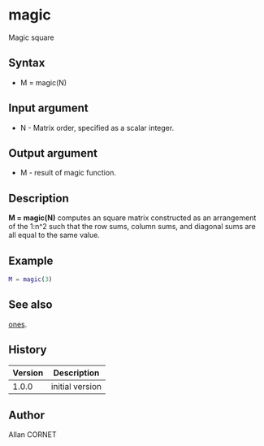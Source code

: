 # magic

Magic square

## Syntax

- M = magic(N)

## Input argument

- N - Matrix order, specified as a scalar integer.

## Output argument

- M - result of magic function.

## Description

  <p><b>M = magic(N)</b> computes an square matrix constructed as an arrangement of the 1:n^2 such that the row sums, column sums, and diagonal sums are all equal to the same value.</p>

## Example

```matlab
M = magic(3)
```

## See also

[ones](../constructors_functions/ones.md).

## History

| Version | Description     |
| ------- | --------------- |
| 1.0.0   | initial version |

## Author

Allan CORNET
